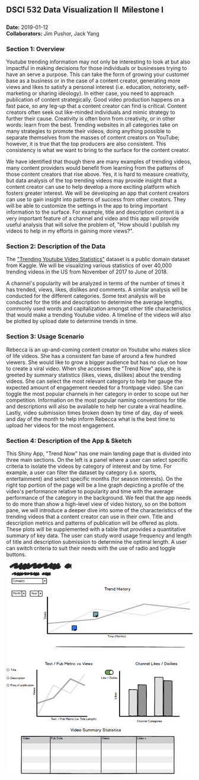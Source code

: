 ## DSCI 532 Data Visualization II &#151; Milestone I
**Date:** 2019-01-12<br>
**Collaborators:** Jim Pushor, Jack Yang

### Section 1: Overview

Youtube trending information may not only be interesting to look at but also impactful in making decisions for those individuals or businesses trying to have an serve a purpose. This can take the form of growing your customer base as a business or in the case of a content creator, generating more views and likes to satisfy a personal interest (i.e. education, notoriety, self-marketing or sharing ideology). In either case, you need to approach publication of content strategically. Good video production happens on a fast pace, so any leg-up that a content creator can find is critical. Content creators often seek out like-minded individuals and mimic strategy to further their cause. Creativity is often born from creativity, or in other words: learn from the best.  Trending websites in all categories take on many strategies to promote their videos, doing anything possible to separate themselves from the masses of content creators on YouTube; however, it is true that the top producers are also consistent. This consistency is what we want to bring to the surface for the content creator.

We have identified that though there are many examples of trending videos, many content providers would benefit from learning from the patterns of those content creators that rise above. Yes, it is hard to measure creativity, but data analysis of the top trending videos may provide insight that a content creator can use to help develop a more exciting platform which fosters greater interest. We will be developing an app that content creators can use to gain insight into patterns of success from other creators. They will be able to customize the settings in the app to bring important information to the surface. For example, title and description content is a very important feature of a channel and video and this app will provide useful analysis that will solve the problem of, "How should I publish my videos to help in my efforts in gaining more views?".

### Section 2: Description of the Data

The ["Trending Youtube Video Statistics"](https://www.kaggle.com/datasnaek/youtube-new) dataset is a public domain dataset from Kaggle. We will be visualizing various statistics of over 40,000 trending videos in the US from November of 2017 to June of 2018.

A channel's popularity will be analyzed in terms of the number of times it has trended, views, likes, dislikes and comments. A similar analysis will be conducted for the different categories. Some text analysis will be conducted for the title and description to determine the average lengths, commonly used words and capitalization amongst other title characteristics that would make a trending Youtube video. A timeline of the videos will also be plotted by upload date to determine trends in time.

### Section 3: Usage Scenario

Rebecca is an up-and-coming content creator on Youtube who makes slice of life videos. She has a consistent fan base of around a few hundred viewers. She would like to grow a bigger audience but has no clue on how to create a viral video. When she accesses the "Trend Now" app, she is greeted by summary statistics (likes, views, dislikes) about the trending videos. She can select the most relevant category to help her gauge the expected amount of engagement needed for a frontpage video. She can toggle the most popular channels in her category in order to scope out her competition. Information on the most popular naming conventions for title and descriptions will also be available to help her curate a viral headline. Lastly, video submission times broken down by time of day, day of week and day of the month to help inform Rebecca what is the best time to upload her videos for the most engagement.

### Section 4: Description of the App & Sketch

This Shiny App, "Trend Now" has one main landing page that is divided into three main sections. On the left is a panel where a user can select specific criteria to isolate the videos by category of interest and by time. For example, a user can filter the dataset by category (i.e. sports, entertainment) and select specific months (for season interests). On the right top portion of the page will be a line graph depicting a profile of the video's performance relative to popularity and time with the average performance of the category in the background. We feel that the app needs to do more than show a high-level view of video history, so on the bottom pane, we will introduce a deeper dive into some of the characteristics of the trending videos that a content creator can use in their own.  Title and description metrics and patterns of publication will be offered as plots. These plots will be supplemented with a table that provides a quantitative summary of key data. The user can study word usage frequency and length of title and description submission to determine the optimal length. A user can switch criteria to suit their needs with the use of radio and toggle buttons.

![mockup](Mockup.png)
